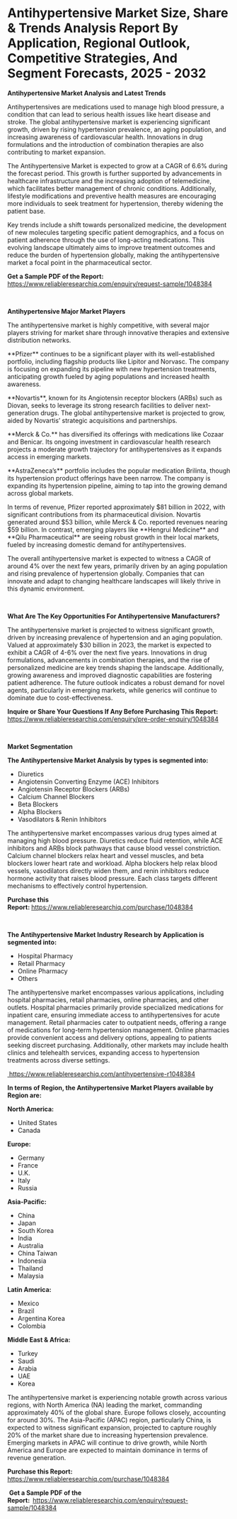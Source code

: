 <p><h1>Antihypertensive Market Size, Share & Trends Analysis Report By Application, Regional Outlook, Competitive Strategies, And Segment Forecasts, 2025 - 2032</h1></p><p><strong>Antihypertensive Market Analysis and Latest Trends</strong></p>
<p><p>Antihypertensives are medications used to manage high blood pressure, a condition that can lead to serious health issues like heart disease and stroke. The global antihypertensive market is experiencing significant growth, driven by rising hypertension prevalence, an aging population, and increasing awareness of cardiovascular health. Innovations in drug formulations and the introduction of combination therapies are also contributing to market expansion. </p><p>The Antihypertensive Market is expected to grow at a CAGR of 6.6% during the forecast period. This growth is further supported by advancements in healthcare infrastructure and the increasing adoption of telemedicine, which facilitates better management of chronic conditions. Additionally, lifestyle modifications and preventive health measures are encouraging more individuals to seek treatment for hypertension, thereby widening the patient base. </p><p>Key trends include a shift towards personalized medicine, the development of new molecules targeting specific patient demographics, and a focus on patient adherence through the use of long-acting medications. This evolving landscape ultimately aims to improve treatment outcomes and reduce the burden of hypertension globally, making the antihypertensive market a focal point in the pharmaceutical sector.</p></p>
<p><strong>Get a Sample PDF of the Report:&nbsp;</strong> <a href="https://www.reliableresearchiq.com/enquiry/request-sample/1048384?utm_campaign=3708&utm_medium=2&utm_source=Github&utm_content=ia&utm_term=19042025&utm_id=antihypertensive">https://www.reliableresearchiq.com/enquiry/request-sample/1048384</a></p>
<p>&nbsp;</p>
<p><strong>Antihypertensive Major Market Players</strong></p>
<p><p>The antihypertensive market is highly competitive, with several major players striving for market share through innovative therapies and extensive distribution networks.</p><p>**Pfizer** continues to be a significant player with its well-established portfolio, including flagship products like Lipitor and Norvasc. The company is focusing on expanding its pipeline with new hypertension treatments, anticipating growth fueled by aging populations and increased health awareness.</p><p>**Novartis**, known for its Angiotensin receptor blockers (ARBs) such as Diovan, seeks to leverage its strong research facilities to deliver next-generation drugs. The global antihypertensive market is projected to grow, aided by Novartis’ strategic acquisitions and partnerships.</p><p>**Merck & Co.** has diversified its offerings with medications like Cozaar and Benicar. Its ongoing investment in cardiovascular health research projects a moderate growth trajectory for antihypertensives as it expands access in emerging markets.</p><p>**AstraZeneca’s** portfolio includes the popular medication Brilinta, though its hypertension product offerings have been narrow. The company is expanding its hypertension pipeline, aiming to tap into the growing demand across global markets.</p><p>In terms of revenue, Pfizer reported approximately $81 billion in 2022, with significant contributions from its pharmaceutical division. Novartis generated around $53 billion, while Merck & Co. reported revenues nearing $59 billion. In contrast, emerging players like **Hengrui Medicine** and **Qilu Pharmaceutical** are seeing robust growth in their local markets, fueled by increasing domestic demand for antihypertensives.</p><p>The overall antihypertensive market is expected to witness a CAGR of around 4% over the next few years, primarily driven by an aging population and rising prevalence of hypertension globally. Companies that can innovate and adapt to changing healthcare landscapes will likely thrive in this dynamic environment.</p></p>
<p>&nbsp;</p>
<p><strong>What Are The Key Opportunities For Antihypertensive Manufacturers?</strong></p>
<p><p>The antihypertensive market is projected to witness significant growth, driven by increasing prevalence of hypertension and an aging population. Valued at approximately $30 billion in 2023, the market is expected to exhibit a CAGR of 4-6% over the next five years. Innovations in drug formulations, advancements in combination therapies, and the rise of personalized medicine are key trends shaping the landscape. Additionally, growing awareness and improved diagnostic capabilities are fostering patient adherence. The future outlook indicates a robust demand for novel agents, particularly in emerging markets, while generics will continue to dominate due to cost-effectiveness.</p></p>
<p><strong>Inquire or Share Your Questions If Any Before Purchasing This Report:</strong> <a href="https://www.reliableresearchiq.com/enquiry/pre-order-enquiry/1048384?utm_campaign=3708&utm_medium=2&utm_source=Github&utm_content=ia&utm_term=19042025&utm_id=antihypertensive">https://www.reliableresearchiq.com/enquiry/pre-order-enquiry/1048384</a></p>
<p>&nbsp;</p>
<p><strong>Market Segmentation</strong></p>
<p><strong>The Antihypertensive Market Analysis by types is segmented into:</strong></p>
<p><ul><li>Diuretics</li><li>Angiotensin Converting Enzyme (ACE) Inhibitors</li><li>Angiotensin Receptor Blockers (ARBs)</li><li>Calcium Channel Blockers</li><li>Beta Blockers</li><li>Alpha Blockers</li><li>Vasodilators & Renin Inhibitors</li></ul></p>
<p><p>The antihypertensive market encompasses various drug types aimed at managing high blood pressure. Diuretics reduce fluid retention, while ACE inhibitors and ARBs block pathways that cause blood vessel constriction. Calcium channel blockers relax heart and vessel muscles, and beta blockers lower heart rate and workload. Alpha blockers help relax blood vessels, vasodilators directly widen them, and renin inhibitors reduce hormone activity that raises blood pressure. Each class targets different mechanisms to effectively control hypertension.</p></p>
<p><strong>Purchase this Report:&nbsp;</strong><a href="https://www.reliableresearchiq.com/purchase/1048384?utm_campaign=3708&utm_medium=2&utm_source=Github&utm_content=ia&utm_term=19042025&utm_id=antihypertensive">https://www.reliableresearchiq.com/purchase/1048384</a></p>
<p>&nbsp;</p>
<p><strong>The Antihypertensive Market Industry Research by Application is segmented into:</strong></p>
<p><ul><li>Hospital Pharmacy</li><li>Retail Pharmacy</li><li>Online Pharmacy</li><li>Others</li></ul></p>
<p><p>The antihypertensive market encompasses various applications, including hospital pharmacies, retail pharmacies, online pharmacies, and other outlets. Hospital pharmacies primarily provide specialized medications for inpatient care, ensuring immediate access to antihypertensives for acute management. Retail pharmacies cater to outpatient needs, offering a range of medications for long-term hypertension management. Online pharmacies provide convenient access and delivery options, appealing to patients seeking discreet purchasing. Additionally, other markets may include health clinics and telehealth services, expanding access to hypertension treatments across diverse settings.</p></p>
<p><a href="https://www.reliableresearchiq.com/antihypertensive-r1048384?utm_campaign=3708&utm_medium=2&utm_source=Github&utm_content=ia&utm_term=19042025&utm_id=antihypertensive">&nbsp;https://www.reliableresearchiq.com/antihypertensive-r1048384</a></p>
<p><strong>In terms of Region, the Antihypertensive Market Players available by Region are:</strong></p>
<p>
    <p> <strong> North America: </strong>
        <ul>
            <li>United States</li>
            <li>Canada</li>
        </ul>
        </p> 
    <p> <strong> Europe: </strong>
        <ul>
            <li>Germany</li>
            <li>France</li>
            <li>U.K.</li>
            <li>Italy</li>
            <li>Russia</li>
        </ul>
        </p> 
    <p> <strong> Asia-Pacific: </strong>
        <ul>
            <li>China</li>
            <li>Japan</li>
            <li>South Korea</li>
            <li>India</li>
            <li>Australia</li>
            <li>China Taiwan</li>
            <li>Indonesia</li>
            <li>Thailand</li>
            <li>Malaysia</li>
        </ul>
        </p> 
    <p> <strong> Latin America: </strong>
        <ul>
            <li>Mexico</li>
            <li>Brazil</li>
            <li>Argentina Korea</li>
            <li>Colombia</li>
        </ul>
        </p> 
    <p> <strong> Middle East & Africa: </strong>
        <ul>
            <li>Turkey</li>
            <li>Saudi</li>
            <li>Arabia</li>
            <li>UAE</li>
            <li>Korea</li>
        </ul>
    </p>
    </p>
<p><p>The antihypertensive market is experiencing notable growth across various regions, with North America (NA) leading the market, commanding approximately 40% of the global share. Europe follows closely, accounting for around 30%. The Asia-Pacific (APAC) region, particularly China, is expected to witness significant expansion, projected to capture roughly 20% of the market share due to increasing hypertension prevalence. Emerging markets in APAC will continue to drive growth, while North America and Europe are expected to maintain dominance in terms of revenue generation.</p></p>
<p><strong>Purchase this Report: </strong><a href="https://www.reliableresearchiq.com/purchase/1048384?utm_campaign=3708&utm_medium=2&utm_source=Github&utm_content=ia&utm_term=19042025&utm_id=antihypertensive">https://www.reliableresearchiq.com/purchase/1048384</a></p>
<p>&nbsp;<strong>Get a Sample PDF of the Report:&nbsp;&nbsp;</strong><a href="https://www.reliableresearchiq.com/enquiry/request-sample/1048384?utm_campaign=3708&utm_medium=2&utm_source=Github&utm_content=ia&utm_term=19042025&utm_id=antihypertensive">https://www.reliableresearchiq.com/enquiry/request-sample/1048384</a></p>
<p><strong></strong></p>
<p><p></p><p></p><p></p></p>